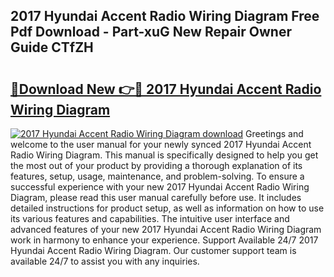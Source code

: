 ## 2017 Hyundai Accent Radio Wiring Diagram Free Pdf Download - Part-xuG New Repair Owner Guide CTfZH

# <h2><a href="http://dfie0v.blite.top/?on=2017+Hyundai+Accent+Radio+Wiring+Diagram">🔗Download New 👉🔴 2017 Hyundai Accent Radio Wiring Diagram</a></h2>

[![2017 Hyundai Accent Radio Wiring Diagram download](https://i.imgur.com/lujVjoI.png)](http://dfie0v.blite.top/?on=2017+Hyundai+Accent+Radio+Wiring+Diagram)
Greetings and welcome to the user manual for your newly synced 2017 Hyundai Accent Radio Wiring Diagram. This manual is specifically designed to help you get the most out of your product by providing a thorough explanation of its features, setup, usage, maintenance, and problem-solving. To ensure a successful experience with your new 2017 Hyundai Accent Radio Wiring Diagram, please read this user manual carefully before use. It includes detailed instructions for product setup, as well as information on how to use its various features and capabilities. The intuitive user interface and advanced features of your new 2017 Hyundai Accent Radio Wiring Diagram work in harmony to enhance your experience. Support Available 24/7 2017 Hyundai Accent Radio Wiring Diagram. Our customer support team is available 24/7 to assist you with any inquiries.
